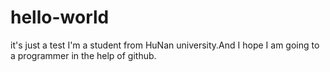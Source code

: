 # hello-world
it's just a test
I'm a student from HuNan university.And I hope I am going to a programmer in the help of github.


